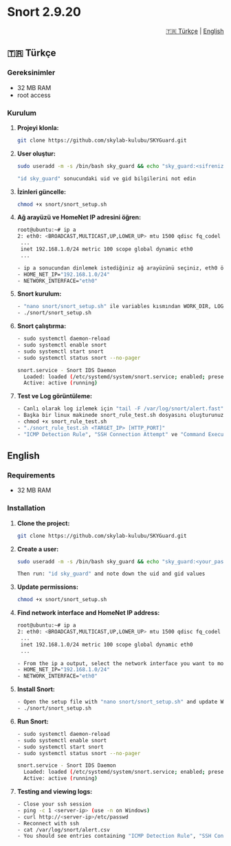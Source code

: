 # Snort 2.9.20

<div align="right">
  <a href="#tr">🇹🇷 Türkçe</a> | <a href="#en">English</a>
</div>

## <span id="tr">🇹🇷 Türkçe</span>

### Gereksinimler
- 32 MB RAM
- root access

### Kurulum

1. **Projeyi klonla:**
   ```sh
   git clone https://github.com/skylab-kulubu/SKYGuard.git
   ```
2. **User oluştur:**
   ```sh
   sudo useradd -m -s /bin/bash sky_guard && echo "sky_guard:<sifreniz>" | sudo chpasswd
   ```
   ```sh
   "id sky_guard" sonucundaki uid ve gid bilgilerini not edin
   ```
3. **İzinleri güncelle:**
   ```sh
   chmod +x snort/snort_setup.sh
   ```
4. **Ağ arayüzü ve HomeNet IP adresini öğren:**
   ```bash
   root@ubuntu:~# ip a
   2: eth0: <BROADCAST,MULTICAST,UP,LOWER_UP> mtu 1500 qdisc fq_codel state UP group default qlen 1000
    ...
    inet 192.168.1.0/24 metric 100 scope global dynamic eth0
    ...
   ```

   ```sh
   - ip a sonucundan dinlemek istediğiniz ağ arayüzünü seçiniz, eth0 örnek olarak verilmiştir
   - HOME_NET_IP="192.168.1.0/24"
   - NETWORK_INTERFACE="eth0"
   ```
5. **Snort kurulum:**
   ```sh
   - "nano snort/snort_setup.sh" ile variables kısmından WORK_DIR, LOG_DIR, HOME_NET_IP ve NETWORK_INTERFACE bilgilerini güncelle
   - ./snort/snort_setup.sh
   ```
6. **Snort çalıştırma:**
   ```sh
   - sudo systemctl daemon-reload
   - sudo systemctl enable snort
   - sudo systemctl start snort
   - sudo systemctl status snort --no-pager
   ```
   ```bash
   snort.service - Snort IDS Daemon
     Loaded: loaded (/etc/systemd/system/snort.service; enabled; preset: enabled)
     Active: active (running)
   ```
7. **Test ve Log görüntüleme:**
   ```sh
   - Canlı olarak log izlemek için "tail -F /var/log/snort/alert.fast"
   - Başka bir linux makinede snort_rule_test.sh dosyasını oluşturunuz
   - chmod +x snort_rule_test.sh
   - "./snort_rule_test.sh <TARGET_IP> [HTTP_PORT]"
   - "ICMP Detection Rule", "SSH Connection Attempt" ve "Command Execution Attempt" içerkli kayıtları görmeniz gerekiyor
   ```

## <span id="en">English</span>

### Requirements
- 32 MB RAM

### Installation

1. **Clone the project:**
   ```sh
   git clone https://github.com/skylab-kulubu/SKYGuard.git
   ```
2. **Create a user:**
   ```sh
   sudo useradd -m -s /bin/bash sky_guard && echo "sky_guard:<your_password>" | sudo chpasswd
   ```
   ```sh
   Then run: "id sky_guard" and note down the uid and gid values
   ```
3. **Update permissions:**
   ```sh
   chmod +x snort/snort_setup.sh
   ```
4. **Find network interface and HomeNet IP address:**
   ```bash
   root@ubuntu:~# ip a
   2: eth0: <BROADCAST,MULTICAST,UP,LOWER_UP> mtu 1500 qdisc fq_codel state UP group default qlen 1000
    ...
    inet 192.168.1.0/24 metric 100 scope global dynamic eth0
    ...
   ```

   ```sh
   - From the ip a output, select the network interface you want to monitor (eth0 is used as an example)
   - HOME_NET_IP="192.168.1.0/24"
   - NETWORK_INTERFACE="eth0"
   ```
5. **Install Snort:**
   ```sh
   - Open the setup file with "nano snort/snort_setup.sh" and update WORKDIR, HOME_NET_IP, and NETWORK_INTERFACE variables
   - ./snort/snort_setup.sh
   ```
6. **Run Snort:**
   ```sh
   - sudo systemctl daemon-reload
   - sudo systemctl enable snort
   - sudo systemctl start snort
   - sudo systemctl status snort --no-pager
   ```
   ```bash
   snort.service - Snort IDS Daemon
     Loaded: loaded (/etc/systemd/system/snort.service; enabled; preset: enabled)
     Active: active (running)
   ```
7. **Testing and viewing logs:**
   ```sh
   - Close your ssh session
   - ping -c 1 <server-ip> (use -n on Windows)
   - curl http://<server-ip>/etc/passwd
   - Reconnect with ssh
   - cat /var/log/snort/alert.csv
   - You should see entries containing "ICMP Detection Rule", "SSH Connection Attempt" and "Command Execution Attempt"
   ```
